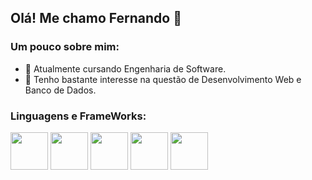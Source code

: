 ## Olá! Me chamo Fernando 👋


<h3 align="left">Um pouco sobre mim:</h3>
<p align="left">
</p>

- 🔭 Atualmente cursando Engenharia de Software.
- 🌱 Tenho bastante interesse na questão de Desenvolvimento Web e Banco de Dados.

<h3 align="left">Linguagens e FrameWorks:</h3>

<div class="inline-block">
  <img src="https://cdn.jsdelivr.net/gh/devicons/devicon@latest/icons/php/php-original.svg" width="60" height="60"/>
  <img src="https://cdn.jsdelivr.net/gh/devicons/devicon@latest/icons/javascript/javascript-original.svg" width="60" height="60"/>
  <img src="https://cdn.jsdelivr.net/gh/devicons/devicon@latest/icons/postgresql/postgresql-original-wordmark.svg" width="60" height="60"/>
  <img src="https://cdn.jsdelivr.net/gh/devicons/devicon@latest/icons/java/java-original.svg" width="60" height="60"/>
  <img src="https://cdn.jsdelivr.net/gh/devicons/devicon@latest/icons/laravel/laravel-original.svg" width="60" height="60"/>
</div>


